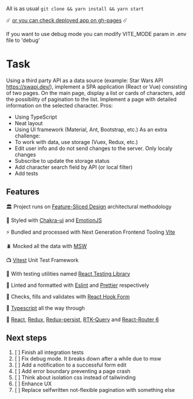 All is as usual `git clone && yarn install && yarn start`

☄️
[or you can check deployed app on gh-pages](https://isosnovsky.github.io/characters-cards/)
☄️

If you want to use debug mode you can modify VITE_MODE param in .env file to 'debug'

# Task

Using a third party API as a data source (example: Star Wars API https://swapi.dev/), 
implement a SPA application (React or Vue) consisting of two pages. 
On the main page, display a list or cards of characters, add the possibility of pagination to the list. 
Implement a page with detailed information on the selected character.
Pros: 
+ Using TypeScript 
+ Neat layout 
+ Using UI framework (Material, Ant, Bootstrap, etc.)
As an extra challenge: 
+ To work with data, use storage (Vuex, Redux, etc.) 
+ Edit user info and do not send changes to the server. Only localy changes
+ Subscribe to update the storage status 
+ Add character search field by API (or local filter) 
+ Add tests

## Features
🏛️ Project runs on [Feature-Sliced Design](https://feature-sliced.design/) architectural methodology

💅 Styled with [Chakra-ui](https://chakra-ui.com/) and [EmotionJS](https://emotion.sh/docs/introduction)

⚡ Bundled and processed with Next Generation Frontend Tooling [Vite](https://vitejs.dev/) 

🪲 Mocked all the data with [MSW](https://mswjs.io/)

📺 [Vitest](https://vitest.dev/) Unit Test Framework 

🌿 With testing utilities named [React Testing Library](https://testing-library.com/)

🧬 Linted and formatted with [Eslint](https://eslint.org/) and [Prettier](https://prettier.io/)  respectively

💌 Checks, fills and validates with [React Hook Form](https://react-hook-form.com/)

🏢 [Typescript](https://www.typescriptlang.org/) all the way through

🐙 [React](https://react.dev/), [Redux](https://redux.js.org/), [Redux-persist](https://github.com/rt2zz/redux-persist), [RTK-Query](https://redux-toolkit.js.org/rtk-query/overview) and [React-Router 6](https://reactrouter.com/en/main)

## Next steps

1. [ ] Finish all integration tests
2. [ ] Fix debug mode. It breaks down after a while due to msw
3. [ ] Add a notification to a successful form edit
4. [ ] Add error boundary preventing a page crash
5. [ ] Think about isolation css instead of tailwinding
6. [ ] Enhance UX 
7. [ ] Replace selfwritten not-flexible pagination with something else
